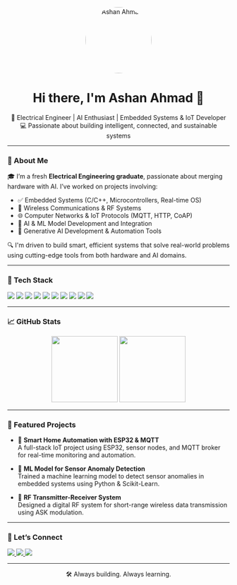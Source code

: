 <p align="center">
  <img src="https://./me.png" alt="Ashan Ahmad" width="150" height="150" style="border-radius:50%;" />
</p>

<h1 align="center">Hi there, I'm Ashan Ahmad 👋</h1>

<p align="center">
  🚀 Electrical Engineer | AI Enthusiast | Embedded Systems & IoT Developer  
  💻 Passionate about building intelligent, connected, and sustainable systems
</p>

---

### 🧠 About Me

🎓 I’m a fresh **Electrical Engineering graduate**, passionate about merging hardware with AI. I’ve worked on projects involving:

- ✅ Embedded Systems (C/C++, Microcontrollers, Real-time OS)
- 📡 Wireless Communications & RF Systems
- 🌐 Computer Networks & IoT Protocols (MQTT, HTTP, CoAP)
- 🧠 AI & ML Model Development and Integration
- 🤖 Generative AI Development & Automation Tools

🔍 I'm driven to build smart, efficient systems that solve real-world problems using cutting-edge tools from both hardware and AI domains.

---

### 🧰 Tech Stack

<p align="left">
  <img src="https://img.shields.io/badge/C++-00599C?style=flat-square&logo=cplusplus&logoColor=white"/>
  <img src="https://img.shields.io/badge/Python-3776AB?style=flat-square&logo=python&logoColor=white"/>
  <img src="https://img.shields.io/badge/Embedded-C-orange?style=flat-square"/>
  <img src="https://img.shields.io/badge/Arduino-00979D?style=flat-square&logo=arduino&logoColor=white"/>
  <img src="https://img.shields.io/badge/ESP32-grey?style=flat-square"/>
  <img src="https://img.shields.io/badge/Raspberry%20Pi-C51A4A?style=flat-square&logo=raspberrypi&logoColor=white"/>
  <img src="https://img.shields.io/badge/TensorFlow-FF6F00?style=flat-square&logo=tensorflow&logoColor=white"/>
  <img src="https://img.shields.io/badge/PyTorch-EE4C2C?style=flat-square&logo=pytorch&logoColor=white"/>
  <img src="https://img.shields.io/badge/Generative%20AI-black?style=flat-square"/>
  <img src="https://img.shields.io/badge/Linux-FCC624?style=flat-square&logo=linux&logoColor=black"/>
</p>

---

### 📈 GitHub Stats

<p align="center">
  <img src="https://github-readme-stats.vercel.app/api?username=ashan-ahmad&show_icons=true&theme=github_dark" height="150"/>
  <img src="https://github-readme-stats.vercel.app/api/top-langs/?username=ashan-ahmad&layout=compact&theme=github_dark" height="150"/>
</p>

---

### 📌 Featured Projects

- 🎯 **Smart Home Automation with ESP32 & MQTT**  
  A full-stack IoT project using ESP32, sensor nodes, and MQTT broker for real-time monitoring and automation.

- 🤖 **ML Model for Sensor Anomaly Detection**  
  Trained a machine learning model to detect sensor anomalies in embedded systems using Python & Scikit-Learn.

- 📡 **RF Transmitter-Receiver System**  
  Designed a digital RF system for short-range wireless data transmission using ASK modulation.

---

### 🔗 Let’s Connect

<p align="left">
  <a href="https://www.linkedin.com/in/ashan-ahmad" target="_blank">
    <img src="https://img.shields.io/badge/LinkedIn-%230077B5.svg?style=flat&logo=linkedin&logoColor=white"/>
  </a>
  <a href="mailto:ashanahmad469@gmail.com">
    <img src="https://img.shields.io/badge/Email-D14836?style=flat&logo=gmail&logoColor=white"/>
  </a>
  <a href="https://github.com/ashan-ahmad" target="_blank">
    <img src="https://img.shields.io/badge/GitHub-100000?style=flat&logo=github&logoColor=white"/>
  </a>
</p>

---

<p align="center">
  🛠️ Always building. Always learning.
</p>
